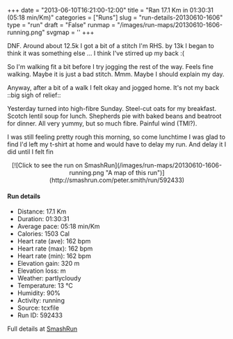 +++
date = "2013-06-10T16:21:00-12:00"
title = "Ran 17.1 Km in 01:30:31 (05:18 min/Km)"
categories = ["Runs"]
slug = "run-details-20130610-1606"
type = "run"
draft = "False"
runmap = "/images/run-maps/20130610-1606-running.png"
svgmap = '<polyline points="100 37, 100 36, 98 36, 95 38, 95 39, 93 39, 89 42, 85 45, 83 46, 83 47, 81 47, 78 47, 69 46, 67 46, 64 46, 58 47, 50 47, 43 49, 42 50, 40 51, 36 51, 36 52, 36 51, 33 51, 31 52, 30 53, 29 52, 27 52, 20 51, 0 51, 20 51, 25 52, 29 52, 30 53, 31 52, 32 51, 35 51, 36 52, 36 55, 37 59, 38 63, 37 57, 36 51, 40 51, 42 50, 42 49, 51 47, 57 47, 67 46, 77 47, 81 47, 84 46, 93 39, 95 39, 95 39, 94 39, 95 38, 97 37">'
+++

DNF. Around about 12.5k I got a bit of a stitch I'm RHS. by 13k I began to think it was something else ... I think I've stirred up my back :(

So I'm walking fit a bit before I try jogging the rest of the way. Feels  fine  walking. Maybe it is just a bad stitch. Mmm. Maybe I should explain my day. 

Anyway, after a bit of a walk I felt okay and jogged home. It's not my back ::big sigh of relief::  

Yesterday turned into high-fibre Sunday. Steel-cut oats for my breakfast. Scotch lentil soup for lunch. Shepherds pie with baked beans and beatroot for dinner. All very yummy, but so much fibre. Painful wind (TMI?). 

I was still feeling pretty rough this morning, so come lunchtime I was glad to find I'd left my t-shirt at home and would have to delay my run. And delay it I did until I felt fin

<!--more-->

<center>
[![Click to see the run on SmashRun](/images/run-maps/20130610-1606-running.png "A map of this run")](http://smashrun.com/peter.smith/run/592433)
</center>

#### Run details

* Distance: 17.1 Km
* Duration: 01:30:31
* Average pace: 05:18 min/Km
* Calories: 1503 Cal
* Heart rate (ave): 162 bpm
* Heart rate (max): 162 bpm
* Heart rate (min): 162 bpm
* Elevation gain: 320 m
* Elevation loss:  m
* Weather: partlycloudy
* Temperature: 13 &deg;C
* Humidity: 90%
* Activity: running
* Source: tcxfile
* Run ID: 592433

Full details at [SmashRun](http://smashrun.com/peter.smith/run/592433)